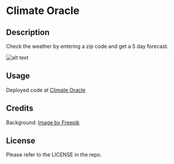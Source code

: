 # Climate Oracle

## Description

Check the weather by entering a zip code and get a 5 day forecast. 

![alt text](./assests/images/screencapture-127-0-0-1-5502-index-html-2022-10-30-14_41_49.png)

## Usage
Deployed code at [Climate Oracle](https://savannahvel.github.io/climate_oracle/)

## Credits

Background:
<a href="https://www.freepik.com/free-photo/beautiful-skyscape-during-daytime_22542932.htm#query=weather&position=49&from_view=search&track=sph">Image by Freepik</a>

## License

Please refer to the LICENSE in the repo.
